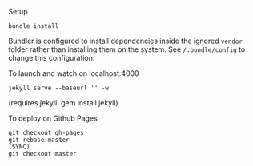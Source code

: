 Setup

    bundle install

Bundler is configured to install dependencies inside the ignored `vendor` folder rather than installing them on the system.
See `/.bundle/config` to change this configuration.

To launch and watch on localhost:4000

    jekyll serve --baseurl '' -w

(requires jekyll: gem install jekyll)

To deploy on Github Pages

    git checkout gh-pages
    git rebase master
    (SYNC)
    git checkout master
